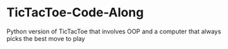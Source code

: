# TicTacToe-Code-Along
Python version of TicTacToe that involves OOP and a computer that always picks the best move to play 
